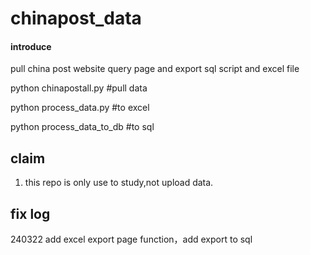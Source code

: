 # chinapost_data

#### introduce

pull china post website query page and export sql script and excel file

python chinapostall.py #pull data

python process_data.py #to excel

python process_data_to_db #to sql

## claim

1. this repo is only use to study,not upload data.

## fix log

240322 add excel export page function，add export to sql
